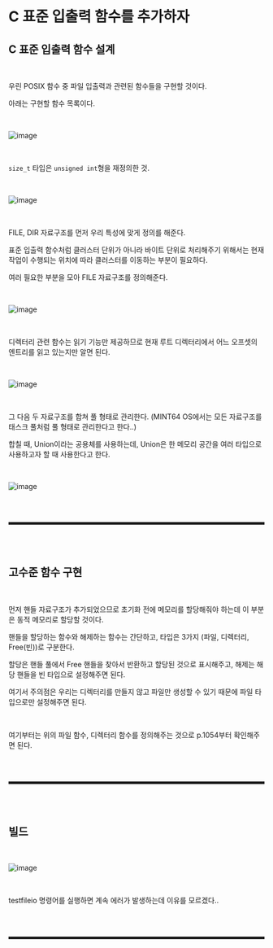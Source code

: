 # C 표준 입출력 함수를 추가하자
## C 표준 입출력 함수 설계

<br>

우린 POSIX 함수 중 파일 입출력과 관련된 함수들을 구현할 것이다.

아래는 구현할 함수 목록이다.

<br>

![image](https://user-images.githubusercontent.com/52172169/204198435-2746902f-9c8b-4ef1-b8dd-a7dbfafc92e6.png)

<br>

```size_t``` 타입은 ```unsigned int```형을 재정의한 것.

<br>

![image](https://user-images.githubusercontent.com/52172169/204198499-bb08009b-d260-47bc-b416-2c3ef58a1743.png)

<br>

FILE, DIR 자료구조를 먼저 우리 특성에 맞게 정의를 해준다.

표준 입출력 함수처럼 클러스터 단위가 아니라 바이트 단위로 처리해주기 위해서는 현재 작업이 수행되는 위치에 따라 클러스터를 이동하는 부분이 필요하다.

여러 필요한 부분을 모아 FILE 자료구조를 정의해준다.

<br>

![image](https://user-images.githubusercontent.com/52172169/204199495-f4d4e96d-b3ae-4c9a-8742-7e2012550ebc.png)

<br>

디렉터리 관련 함수는 읽기 기능만 제공하므로 현재 루트 디렉터리에서 어느 오프셋의 엔트리를 읽고 있는지만 알면 된다.

<br>

![image](https://user-images.githubusercontent.com/52172169/204199731-0bfcd8b1-5d7e-45d0-b527-413c8b0ecbc3.png)

<br>

그 다음 두 자료구조를 합쳐 풀 형태로 관리한다. (MINT64 OS에서는 모든 자료구조를 태스크 풀처럼 풀 형태로 관리한다고 한다..)

합칠 때, Union이라는 공용체를 사용하는데, Union은 한 메모리 공간을 여러 타입으로 사용하고자 할 때 사용한다고 한다.

<br>

![image](https://user-images.githubusercontent.com/52172169/204200640-227b0276-c05c-44f6-bd75-92c2d832ddaa.png)

<br><br>
<hr style="border: 2px solid;">
<br><br>

## 고수준 함수 구현

<br>

먼저 핸들 자료구조가 추가되었으므로 초기화 전에 메모리를 할당해줘야 하는데 이 부분은 동적 메모리로 할당할 것이다.

핸들을 할당하는 함수와 해제하는 함수는 간단하고, 타입은 3가지 (파일, 디렉터리, Free(빈))로 구분한다.

할당은 핸들 풀에서 Free 핸들을 찾아서 반환하고 할당된 것으로 표시해주고, 해제는 해당 핸들을 빈 타입으로 설정해주면 된다.

여기서 주의점은 우리는 디렉터리를 만들지 않고 파일만 생성할 수 있기 때문에 파일 타입으로만 설정해주면 된다.

<br>

여기부터는 위의 파일 함수, 디렉터리 함수를 정의해주는 것으로 p.1054부터 확인해주면 된다.

<br><br>
<hr style="border: 2px solid;">
<br><br>

## 빌드

<br>

![image](https://user-images.githubusercontent.com/52172169/204286436-c82a5bd3-b659-4c93-bbe6-5a23f119088d.png)

<br>

testfileio 명령어를 실행하면 계속 에러가 발생하는데 이유를 모르겠다..

<br><br>
<hr style="border: 2px solid;">
<br><br>
